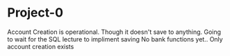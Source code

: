 # Project-0
Account Creation is operational. Though it doesn't save to anything. Going to wait for the SQL lecture to impliment saving
No bank functions yet.. Only account creation exists
